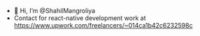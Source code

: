 - 👋 Hi, I’m @ShahilMangroliya
- Contact for react-native development work at https://www.upwork.com/freelancers/~014ca1b42c6232598c
